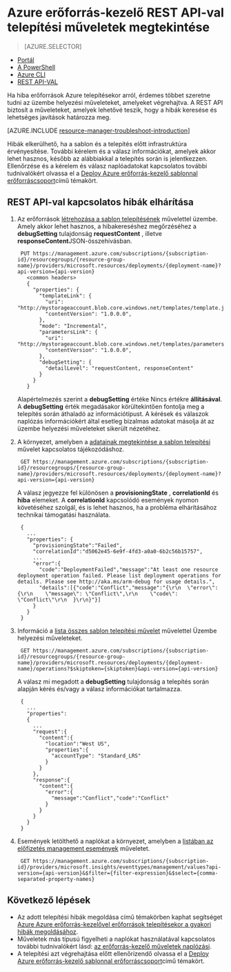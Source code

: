<properties
   pageTitle="Telepítési műveletek REST API-val megtekintése |} Microsoft Azure"
   description="Az Azure erőforrás-kezelő REST API-t használja az erőforrás-kezelő telepítési problémák feltárása ismerteti."
   services="azure-resource-manager,virtual-machines"
   documentationCenter=""
   tags="top-support-issue"
   authors="tfitzmac"
   manager="timlt"
   editor="tysonn"/>

<tags
   ms.service="azure-resource-manager"
   ms.devlang="na"
   ms.topic="article"
   ms.tgt_pltfrm="vm-multiple"
   ms.workload="infrastructure"
   ms.date="06/13/2016"
   ms.author="tomfitz"/>

# <a name="view-deployment-operations-with-azure-resource-manager-rest-api"></a>Azure erőforrás-kezelő REST API-val telepítési műveletek megtekintése

> [AZURE.SELECTOR]
- [Portál](resource-manager-troubleshoot-deployments-portal.md)
- [A PowerShell](resource-manager-troubleshoot-deployments-powershell.md)
- [Azure CLI](resource-manager-troubleshoot-deployments-cli.md)
- [REST API-VAL](resource-manager-troubleshoot-deployments-rest.md)

Ha hiba erőforrások Azure telepítésekor arról, érdemes többet szeretne tudni az üzembe helyezési műveleteket, amelyeket végrehajtva. A REST API biztosít a műveleteket, amelyek lehetővé teszik, hogy a hibák keresése és lehetséges javítások határozza meg.

[AZURE.INCLUDE [resource-manager-troubleshoot-introduction](../includes/resource-manager-troubleshoot-introduction.md)]

Hibák elkerülhető, ha a sablon és a telepítés előtt infrastruktúra érvényesítése. További kérelem és a válasz információkat, amelyek akkor lehet hasznos, később az alábbiakkal a telepítés során is jelentkezzen. Ellenőrzése és a kérelem és válasz naplóadatokat kapcsolatos további tudnivalókért olvassa el a [Deploy Azure erőforrás-kezelő sablonnal erőforráscsoport](resource-group-template-deploy-rest.md)című témakört.

## <a name="troubleshoot-with-rest-api"></a>REST API-val kapcsolatos hibák elhárítása

1. Az erőforrások [létrehozása a sablon telepítésének](https://msdn.microsoft.com/library/azure/dn790564.aspx) művelettel üzembe. Amely akkor lehet hasznos, a hibakereséshez megőrzéséhez a **debugSetting** tulajdonság **requestContent** , illetve **responseContent**JSON-összehívásban. 

        PUT https://management.azure.com/subscriptions/{subscription-id}/resourcegroups/{resource-group-name}/providers/microsoft.resources/deployments/{deployment-name}?api-version={api-version}
          <common headers>
          {
            "properties": {
              "templateLink": {
                "uri": "http://mystorageaccount.blob.core.windows.net/templates/template.json",
                "contentVersion": "1.0.0.0",
              },
              "mode": "Incremental",
              "parametersLink": {
                "uri": "http://mystorageaccount.blob.core.windows.net/templates/parameters.json",
                "contentVersion": "1.0.0.0",      
              },
              "debugSetting": {
                "detailLevel": "requestContent, responseContent"
              }
            }
          }

    Alapértelmezés szerint a **debugSetting** értéke Nincs értékre **állításával**. A **debugSetting** érték megadásakor körültekintően fontolja meg a telepítés során áthaladó az információtípust. A kérések és válaszok naplózás információkért által esetleg bizalmas adatokat másolja át az üzembe helyezési műveleteket sikerült nézetéhez. 

2. A környezet, amelyben a [adatainak megtekintése a sablon telepítési](https://msdn.microsoft.com/library/azure/dn790565.aspx) művelet kapcsolatos tájékozódáshoz.

        GET https://management.azure.com/subscriptions/{subscription-id}/resourcegroups/{resource-group-name}/providers/microsoft.resources/deployments/{deployment-name}?api-version={api-version}

    A válasz jegyezze fel különösen a **provisioningState** , **correlationId** és **hiba** elemeket. A **correlationId** kapcsolódó események nyomon követéséhez szolgál, és is lehet hasznos, ha a probléma elhárításához technikai támogatási használata.
    
        { 
          ...
          "properties": {
            "provisioningState":"Failed",
            "correlationId":"d5062e45-6e9f-4fd3-a0a0-6b2c56b15757",
            ...
            "error":{
              "code":"DeploymentFailed","message":"At least one resource deployment operation failed. Please list deployment operations for details. Please see http://aka.ms/arm-debug for usage details.",
              "details":[{"code":"Conflict","message":"{\r\n  \"error\": {\r\n    \"message\": \"Conflict\",\r\n    \"code\": \"Conflict\"\r\n  }\r\n}"}]
            }  
          }
        }

3. Információ a [lista összes sablon telepítési művelet](https://msdn.microsoft.com/library/azure/dn790518.aspx) művelettel Üzembe helyezési műveleteket. 

        GET https://management.azure.com/subscriptions/{subscription-id}/resourcegroups/{resource-group-name}/providers/microsoft.resources/deployments/{deployment-name}/operations?$skiptoken={skiptoken}&api-version={api-version}

    A válasz mi megadott a **debugSetting** tulajdonság a telepítés során alapján kérés és/vagy a válasz információkat tartalmazza.
    
        {
          ...
          "properties": 
          {
            ...
            "request":{
              "content":{
                "location":"West US",
                "properties":{
                  "accountType": "Standard_LRS"
                }
              }
            },
            "response":{
              "content":{
                "error":{
                  "message":"Conflict","code":"Conflict"
                }
              }
            }
          }
        }

4. Események letölthető a naplókat a környezet, amelyben a [listában az előfizetés management események](https://msdn.microsoft.com/library/azure/dn931934.aspx) műveletet.

        GET https://management.azure.com/subscriptions/{subscription-id}/providers/microsoft.insights/eventtypes/management/values?api-version={api-version}&$filter={filter-expression}&$select={comma-separated-property-names}


## <a name="next-steps"></a>Következő lépések

- Az adott telepítési hibák megoldása című témakörben kaphat segítséget [Azure Azure erőforrás-kezelővel erőforrások telepítésekor a gyakori hibák megoldásához](resource-manager-common-deployment-errors.md).
- Műveletek más típusú figyelheti a naplókat használatával kapcsolatos további tudnivalókért lásd: [az erőforrás-kezelő műveletek naplózási](resource-group-audit.md).
- A telepítési azt végrehajtása előtt ellenőrizendő olvassa el a [Deploy Azure erőforrás-kezelő sablonnal erőforráscsoport](resource-group-template-deploy.md)című témakört.
